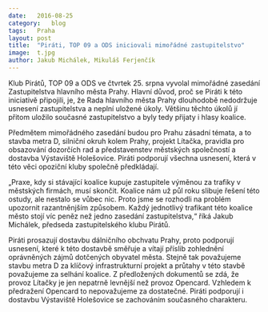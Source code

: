 ```yaml
---
date:	2016-08-25
category:	blog
tags:	Praha
layout:	post
title:	"Piráti, TOP 09 a ODS iniciovali mimořádné zastupitelstvo" 
image:	t.jpg
author:	Jakub Michálek, Mikuláš Ferjenčík
---
```


Klub Pirátů, TOP 09 a ODS ve čtvrtek 25. srpna vyvolal mimořádné zasedání Zastupitelstva hlavního města Prahy. Hlavní důvod, proč se Piráti k této iniciativě připojili, je, že Rada hlavního města Prahy dlouhodobě nedodržuje usnesení zastupitelstva a neplní uložené úkoly. Většinu těchto úkolů jí přitom uložilo současné zastupitelstvo a byly tedy přijaty i hlasy koalice. 

Předmětem mimořádného zasedání budou pro Prahu zásadní témata, a to stavba metra D, silniční okruh kolem Prahy, projekt Lítačka, pravidla pro obsazování dozorčích rad a představenstev městských společností a dostavba Výstaviště Holešovice. Piráti podporují všechna usnesení, která v této věci opoziční kluby společně předkládají. 

„Praxe, kdy si stávající koalice kupuje zastupitele výměnou za trafiky v městských firmách, musí skončit. Koalice nám už půl roku slibuje řešení této ostudy, ale nestalo se vůbec nic. Proto jsme se rozhodli na problém upozornit razantněnjším způsobem. Každý jednotlivý trafikant této koalice město stojí víc peněz než jedno zasedání zastupitelstva,“ říká Jakub Michálek, předseda zastupitelského klubu Pirátů.

Piráti prosazují dostavbu dálničního obchvatu Prahy, proto podporují usnesení, které k této dostavbě směřuje a vítají příslib zohlednění oprávněných zájmů dotčených obyvatel města. Stejně tak považujeme stavbu metra D za klíčový infrastrukturní projekt a průtahy v této stavbě považujeme za selhání koalice. Z předložených dokumentů se zdá, že provoz Lítačky je jen nepatrně levnější než provoz Opencard. Vzhledem k předražení Opencard to nepovažujeme za dostatečné. Piráti podporují i dostavbu Výstaviště Holešovice se zachováním současného charakteru. 

